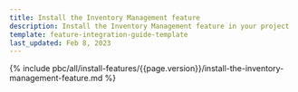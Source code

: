 ```yaml
---
title: Install the Inventory Management feature
description: Install the Inventory Management feature in your project
template: feature-integration-guide-template
last_updated: Feb 8, 2023
---
```


{% include pbc/all/install-features/{{page.version}}/install-the-inventory-management-feature.md %} <!-- To edit, see /_includes/pbc/all/install-features/202304.0/install-the-inventory-management-feature.md -->